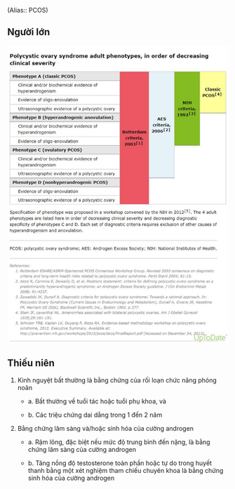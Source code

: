 (Alias:: PCOS)
  

  
## Người lớn
  
![Hội chứng buồng trứng đa nang-1689838422359.jpeg](../../../200%20Files/image/image/H%E1%BB%99i%20ch%E1%BB%A9ng%20bu%E1%BB%93ng%20tr%E1%BB%A9ng%20%C4%91a%20nang-1689838422359.jpeg)
  

  

  
## Thiếu niên
  

  
1. Kinh nguyệt bất thường là bằng chứng của rối loạn chức năng phóng noãn
  
	- a. Bất thường về tuổi tác hoặc tuổi phụ khoa, và
  
	- b. Các triệu chứng dai dẳng trong 1 đến 2 năm
  
2. Bằng chứng lâm sàng và/hoặc sinh hóa của cường androgen
  
	- a. Rậm lông, đặc biệt nếu mức độ trung bình đến nặng, là bằng chứng lâm sàng của cường androgen
  
	- b. Tăng nồng độ testosterone toàn phần hoặc tự do trong huyết thanh bằng một xét nghiệm tham chiếu chuyên khoa là bằng chứng sinh hóa của cường androgen